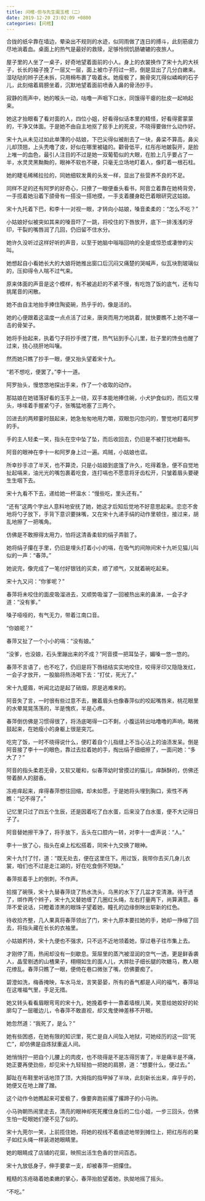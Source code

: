 ```yaml
---
title: 问棺-但与先生阖玉棺（二）
date: 2019-12-20 23:02:09 +0800
categories: [问棺]
---
```


合拢的纸伞靠在墙边，晕染出不规则的水迹，似同雨做了连日的搏斗，此刻筋疲力尽地淌着血。桌面上的热气是最好的救赎，足够怜悯饥肠辘辘的夜旅人。

屋子里的人坐了一桌子，好奇地望着面前的小人。身上的衣裳换作了宋十九的大袄子，长长的袖子挽了一层又一层，面上被巾子捋过一把，倒是显出了几分白嫩来。湿哒哒的辫子还未拆，只用棉布裹了吸着水。她瘦极了，腕骨突兀得似嶙峋的石子儿，此刻缩着肩膀坐着，沉默地望着面前喷香入鼻的骨汤抄手。

寂静的雨声中，她的喉头一动，咕噜一声咽下口水，同饿得干瘪的肚皮一起响起来。

她这才抬眼看了看对面的人，四位小姐，好看得似话本里的精怪，好看得雾蒙蒙的，干净又体面。于是她不由自主地抠了抠手上的死皮，不晓得要做什么动作好。

宋十九从未见过如此单薄的小姑娘，下巴尖得似被削去了一块，鼻梁不算高，鼻尖儿却顶翘，上头秃噜了皮，好似在哪里被磕的。颧骨低平，红彤彤地皴裂开，是脸上唯一的血色，最引人注目的不过是她一双葡萄似的大眼，在脸上几乎要占了一半，水灵灵黑黝黝的，眼神不软也不硬，只毫无立场地盯着人，像盯着一根石柱。

她的睫毛稀稀拉拉的，同她细软发黄的头发一样，显出了些营养不良的不足。

同样不足的还有阿罗的好奇心，只撩了一眼便垂头看书，阿音立着靠在她椅背旁，一手揽着她沿着下颌骨有一搭没一搭地摸，一手支着腰身眨巴着眼研究这姑娘。

宋十九托着下巴，和李十一对视一眼，才转向小姑娘，嗓音柔柔的：“怎么不吃？”

小姑娘好似被突如其来的嗓音吓了一跳，将咬住的下唇放开，底下一排浅浅的牙印，干裂的嘴唇润了几回，仍旧留不住水分。

她许久没听过这样好听的声音，以至于她脑中嗡嗡回响的全是或惊恐或凄惨的尖叫。

她想起自小看她长大的大娘将她推出窗口后沉闷又痛楚的哭喊声，似瓦块割玻璃似的，压抑得令人喘不过气来。

原来体面的声音是这个模样，有不被追赶的不紧不慢，有吃饱了饭的底气，还有勾挑尾音的闲散。

她不由自主地抬手捧住陶瓷碗，热乎乎的，像是活的。

她的心便跟着这温度一点点活了过来，唐突而用力地跳着，就快要瞧不上她不堪一击的骨架子。

她将手抬起来，执着勺子将抄手搅了搅，热气钻到手心儿里，肚子里的馋虫也醒了过来，挠心挠肝地叫嚷。

然而她只瞧了抄手一眼，便又抬头望着宋十九。

“若不想吃，便罢了。”李十一道。

阿罗抬头，慢悠悠地探出手来，作了一个收取的动作。

那姑娘在她错落好看的玉手上一绕，双手本能地捧住碗，小犬护食似的，而后又埋头，哆嗦着手握紧勺子，张嘴猛地塞了三两个。

凹进去的两颊霎时鼓起来，她急匆匆地用力嚼，双眼忽闪忽闪的，警觉地盯着阿罗的手。

手的主人轻柔一笑，指头在空中坠了坠，而后收回去，仍旧是不被打扰地翻书。

阿音的眼神在李十一和阿罗身上过一遍。鸡贼，小姑娘也诓。

所幸抄手凉了半天，也不算烫，只是小姑娘到底饿了许久，吃得着急，便不自觉地扯起嗝来，油光光的嘴包裹着吃食，连打嗝也不愿意将牙齿松开，只皱着眉头要硬生生咽下去。

宋十九看不下去，递给她一杯温水：“慢些吃，里头还有。”

“还有”这两个字出人意料地安抚了她，她这才后知后觉地不好意思起来。恋恋不舍地将勺子放下，手背下意识要抹嘴，又在宋十九递手绢的动作里顿住，接过来，胡乱地擦了一把嘴角。

仿佛是不敢擦得太用力，怕将这清香柔软的绢子弄脏了。

她将绢子攥在手里，仍旧是埋头打着小小的嗝，在吸气的间隙间宋十九听见猫儿叫似的一声：“春萍。”

她说完，像完成了一笔付好银钱的买卖，顺了顺气，又就着碗吃起来。

宋十九又问：“你爹呢？”

春萍将未咬住的面皮吸溜进去，又顺势吸溜了一回被热出来的鼻涕，一会子才道：“没有爹。”

嗓子哑哑的，有气无力，带着江南口音。

“你娘呢？”

春萍又扯了一个小小的嗝：“没有娘。”

“没爹，也没娘，石头里蹦出来的不成？”阿音摸一把耳坠子，媚嗓一悠一悠的。

春萍不言语了，也不吃了，仍旧是将下唇结结实实地咬住，咬得牙印又隐隐发红，一会子才放开，一股脑将热汤喝下去：“打仗，死光了。”

宋十九蹙眉，听闻北边是起了硝烟，原是逃难来的。

阿音失了言，一时很有些过意不去，撇着眉头也像春萍似的咬起嘴唇来，桃花眼里的水晕晃晃荡荡的，半是愧疚，半是心疼。

春萍倒仿佛是习惯得很了，将汤底喝得一口不剩，小腹运转出咕噜噜的声响，略微鼓起来，在她瘦小的身躯上很是突兀。

吃完了饭，一时不晓得说什么，便盯着自个儿指缝上不当心沾上的油渍发呆。倒是阿音接了李十一的眼色，靠过去拉着她的手，掏出绢子细细擦了，一面问她：“多大了？”

阿音的指头柔若无骨，又软又暖和，似春萍幼时曾摸过的猫儿，痒酥酥的，仿佛还带着醉人的甜香。

冻疮痒起来，痒得春萍想往回缩，却未如愿，于是她将头埋到胸口，索性不再瞧：“记不得了。”

记忆里只过了四五个生辰，还是因着吃了白水蛋，后来没了白水蛋，便不大记得日子了。

阿音替她擦干净了，将手放下，舌头在口腔内一转，对李十一虚声说：“人。”

李十一放了心，指头在桌上松松搭着，同宋十九交换了眼神。

宋十九忖了忖，道：“既无处去，便在这里住下。用过饭，我带你去买几身儿衣裳，咱们也不过是走江湖的，好在吃食倒不短缺。”

春萍抠着手上的倒刺，不作声。

拾掇了碗筷，宋十九替春萍烧了热水洗头，乌黑的水下了几盆才变清澈。待干透了，绑作两个辫子，宋十九又替她缠了几圈红头绳，左右打量两下，尚算满意。春萍不爱说话，只瞪着漆黑的眼珠子望着她，瞳孔的边缘倒映出崭新的红色。

待收拾齐整，几人果真将春萍领出了门，宋十九原本要拉她的手，她却一挣缩了回去，将指头藏在长长的衣袖里。

小姑娘矜持，宋十九便也不强求，只不远不近地领着她，穿过巷子往市集上去。

才刚停了雨，热闹却没有一刻歇息。笼屉里的蒸汽被湿润的空气一透，更是鲜香袭人，晶莹剔透的山楂果子，栩栩如生的面人儿，大胖肚子细长腿的吹糖马，教人眼花缭乱。春萍只瞧了一眼，便倚在巷口微张了嘴，仿佛要痴了。

碧澄如洗，梅香掩映，车水马龙，言笑晏晏，所有的香气都是人间的福气，春萍站在这堆福气里，手足无措。

她又转头看看眉眼弯弯的宋十九，她挽着李十一靠着墙根儿笑，笑意给她姣好的轮廓勾了一层暖边儿，令春萍不敢直视，却又鬼使神差移不开眼。

她忽然道：“我死了，是么？”

她有些困惑，在她有限的知识里，死亡是自人间坠入地狱，可她经历的这一回“死亡”，却仿佛是自炼狱重返人间。

她悄悄拧一把自个儿腰上的肉皮，也不晓得是不是冻得厉害了，半是痛半是不痛，她正要再使劲些，却见宋十九轻轻拍一把她的肩膀，道：“想要什么，便过去。”

脚趾在布鞋里听话地顶了顶，大拇指的指甲掉了半块，此刻新长出来，痒乎乎的，她便又在地上蹭了蹭。

这个动作令她瞧起来可爱极了，像要奔跑前撂了撂蹄子的小马驹。

小马驹朝热闹里走去，清亮的眼神却死死攫住身后的二位小姐，一步三回头，仿佛生怕一眨眼她们便不见了似的。

宋十九莞尔一笑，上前揽住她，将她的视线不着痕迹地带到摊位上，把红彤彤的果子如红头绳一样装进她眼睛里。

她的眼睛成了店铺的花窗，映照出活生色香的世间百态。

宋十九放低身子，伸手要拿一支，却被春萍一把攥住。

粗糙的冻疮硌着她柔嫩的掌心，春萍抬脸望着她，执拗地摇了摇头。

“不吃。”

